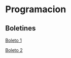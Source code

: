 # Programacion
## Boletines

[Boleto 1](https://github.com/daaviidm10/ProgramacionClase2/tree/master/src/com/programacion/boletin1)

[Boleto 2](https://github.com/daaviidm10/ProgramacionClase2/tree/master/src/com/programacion/boletin2)
